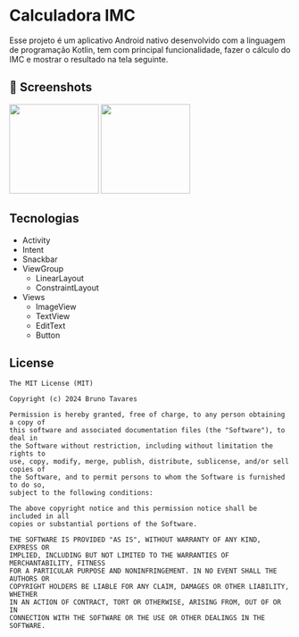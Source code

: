 # Calculadora IMC
Esse projeto é um aplicativo Android nativo desenvolvido com a linguagem de programação Kotlin, tem com principal funcionalidade, fazer o cálculo do IMC e mostrar o resultado na tela seguinte.

## :camera_flash: Screenshots
<!-- You can add more screenshots here if you like -->
<img src= "https://github.com/DevBrunoTavares/calculadoraimc/assets/141943503/82e6fdc6-8f9a-4f11-8811-fda8f5fd7759" width = 160 /> <img src= "https://github.com/DevBrunoTavares/calculadoraimc/assets/141943503/d56e4b83-f8ff-4163-9e96-d798a73d5703" width = 160 />




## Tecnologias
- Activity
- Intent
- Snackbar
- ViewGroup
  - LinearLayout
  - ConstraintLayout
- Views
  - ImageView
  - TextView
  - EditText
  - Button


## License
```
The MIT License (MIT)

Copyright (c) 2024 Bruno Tavares

Permission is hereby granted, free of charge, to any person obtaining a copy of
this software and associated documentation files (the "Software"), to deal in
the Software without restriction, including without limitation the rights to
use, copy, modify, merge, publish, distribute, sublicense, and/or sell copies of
the Software, and to permit persons to whom the Software is furnished to do so,
subject to the following conditions:

The above copyright notice and this permission notice shall be included in all
copies or substantial portions of the Software.

THE SOFTWARE IS PROVIDED "AS IS", WITHOUT WARRANTY OF ANY KIND, EXPRESS OR
IMPLIED, INCLUDING BUT NOT LIMITED TO THE WARRANTIES OF MERCHANTABILITY, FITNESS
FOR A PARTICULAR PURPOSE AND NONINFRINGEMENT. IN NO EVENT SHALL THE AUTHORS OR
COPYRIGHT HOLDERS BE LIABLE FOR ANY CLAIM, DAMAGES OR OTHER LIABILITY, WHETHER
IN AN ACTION OF CONTRACT, TORT OR OTHERWISE, ARISING FROM, OUT OF OR IN
CONNECTION WITH THE SOFTWARE OR THE USE OR OTHER DEALINGS IN THE SOFTWARE.
```
